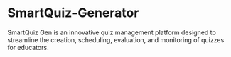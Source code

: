 # SmartQuiz-Generator
SmartQuiz Gen is an innovative quiz management platform designed to streamline the creation, scheduling, evaluation, and monitoring of quizzes for educators.
